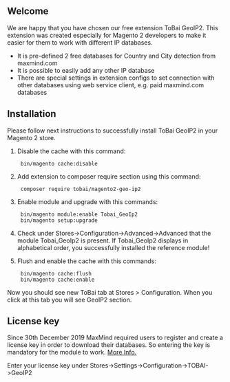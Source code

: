 <h2>Welcome</h2>

We are happy that you have chosen our free extension ToBai GeoIP2. This extension was created especially for Magento 2 developers to make it easier for them to work with different IP databases.

*   It is pre-defined 2 free databases for Country and City detection from maxmind.com
*   It is possible to easily add any other IP database
*   There are special settings in extension configs to set connection with other databases using web service client, e.g. paid maxmind.com databases

<h2>Installation</h2>

Please follow next instructions to successfully install ToBai GeoIP2 in your Magento 2 store.

1. Disable the cache with this command:

        bin/magento cache:disable

2. Add extension to composer require section using this command:

        composer require tobai/magento2-geo-ip2

3. Enable module and upgrade with this commands:

        bin/magento module:enable Tobai_GeoIp2
        bin/magento setup:upgrade

4. Check under Stores->Configuration->Advanced->Advanced that the module Tobai_GeoIp2 is present. If Tobai_GeoIp2 displays in alphabetical order, you successfully installed the reference module!

5. Flush and enable the cache with this commands:
        
        bin/magento cache:flush
        bin/magento cache:enable

Now you should see new ToBai tab at Stores > Configuration. When you click at this tab you will see GeoIP2 section.

## License key
  
Since 30th December 2019 MaxMind required users to register and create a license key in order to download their databases. So entering the key is mandatory for the module to work. [More Info.](https://blog.maxmind.com/2019/12/18/significant-changes-to-accessing-and-using-geolite2-databases/)

Enter your license key under Stores->Settings->Configuration->TOBAI->GeoIP2